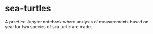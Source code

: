 # sea-turtles

A practice Jupyter notebook where analysis of measurements based on year for two species of sea turtle are made. 
